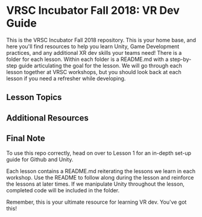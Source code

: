 # VRSC Incubator Fall 2018: VR Dev Guide
This is the VRSC Incubator Fall 2018 repository. This is your home base, and here you'll find resources to help you learn Unity, Game Development practices, and any additional XR dev skills your teams need! There is a folder for each lesson. Within each folder is a README.md with a step-by-step guide articulating the goal for the lesson. We will go through each lesson together at VRSC workshops, but you should look back at each lesson if you need a refresher while developing.

## Lesson Topics

## Additional Resources

## Final Note
To use this repo correctly, head on over to Lesson 1 for an in-depth set-up guide for Github and Unity.

Each lesson contains a README.md reiterating the lessons we learn in each workshop. Use the README to follow along during the lesson and reinforce the lessons at later times. If we manipulate Unity throughout the lesson, completed code will be included in the folder.

Remember, this is your ultimate resource for learning VR dev. You've got this!
